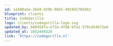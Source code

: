 ```yaml
---
id: a1600a5e-36d4-429b-96b5-4919d176bbb2
blueprint: clients
title: CodeGorilla
logo: clients/codegorilla-logo.svg
updated_by: b40458fa-e73a-4f88-bfa1-570cd54b72e0
updated_at: 1652449328
link: 'https://codegorilla.nl'
---
```

